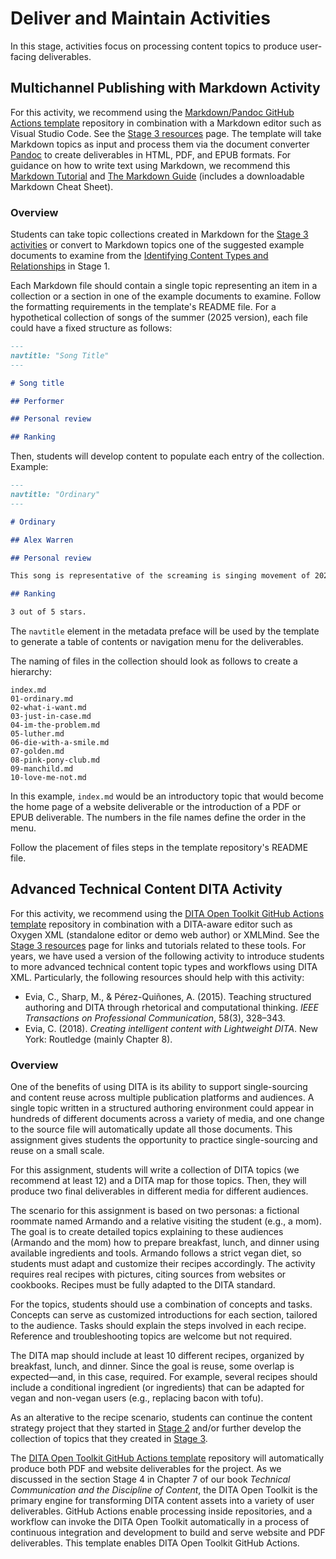 # Deliver and Maintain Activities

In this stage, activities focus on processing content topics to produce user-facing deliverables.

## Multichannel Publishing with Markdown Activity

For this activity, we recommend using the [Markdown/Pandoc GitHub Actions template](https://github.com/VT-Evia/pandocactions) repository in combination with a Markdown editor such as Visual Studio Code. See the [Stage 3 resources](../stage3/resources.md) page. The template will take Markdown topics as input and process them via the document converter [Pandoc](https://pandoc.org/) to create deliverables in HTML, PDF, and EPUB formats. For guidance on how to write text using Markdown, we recommend this [Markdown Tutorial](https://www.markdowntutorial.com/) and [The Markdown Guide](https://www.markdownguide.org/) (includes a downloadable Markdown Cheat Sheet). 

### Overview

Students can take topic collections created in Markdown for the [Stage 3 activities](../stage3/activities.md) or convert to Markdown topics one of the suggested example documents to examine from the [Identifying Content Types and Relationships](../stage1/activity-identifyingcontenttypes.md) in Stage 1.

Each Markdown file should contain a single topic representing an item in a collection or a section in one of the example documents to examine. Follow the formatting requirements in the template's README file. For a hypothetical collection of songs of the summer (2025 version), each file could have a fixed structure as follows:

``` markdown
---
navtitle: "Song Title"
---

# Song title

## Performer

## Personal review

## Ranking
```

Then, students will develop content to populate each entry of the collection. Example:

``` markdown
---
navtitle: "Ordinary"
---

# Ordinary

## Alex Warren

## Personal review

This song is representative of the screaming is singing movement of 2024-2025 mainly performed by male singers. It also belongs to a category of semi-religious pop songs. I think it was particularly popular this summer because its tenure on the hit parade coincided with wedding season in the United States.

## Ranking

3 out of 5 stars.
```

The `navtitle` element in the metadata preface will be used by the template to generate a table of contents or navigation menu for the deliverables.

The naming of files in the collection should look as follows to create a hierarchy:

```
index.md
01-ordinary.md
02-what-i-want.md
03-just-in-case.md
04-im-the-problem.md
05-luther.md
06-die-with-a-smile.md
07-golden.md
08-pink-pony-club.md
09-manchild.md
10-love-me-not.md
```

In this example, `index.md` would be an introductory topic that would become the home page of a website deliverable or the introduction of a PDF or EPUB deliverable. The numbers in the file names define the order in the menu.

Follow the placement of files steps in the template repository's README file.

## Advanced Technical Content DITA Activity

For this activity, we recommend using the [DITA Open Toolkit GitHub Actions template](https://github.com/VT-Evia/dita-ot-actions) repository in combination with a DITA-aware editor such as Oxygen XML (standalone editor or demo web author) or XMLMind. See the [Stage 3 resources](../stage3/resources.md) page for links and tutorials related to these tools. For years, we have used a version of the following activity to introduce students to more advanced technical content topic types and workflows using DITA XML. Particularly, the following resources should help with this activity:

- Evia, C., Sharp, M., & Pérez-Quiñones, A. (2015). Teaching structured authoring and DITA through rhetorical and computational thinking. *IEEE Transactions on Professional Communication*, 58(3), 328–343.
- Evia, C. (2018). *Creating intelligent content with Lightweight DITA*. New York: Routledge (mainly Chapter 8).

### Overview

One of the benefits of using DITA is its ability to support single-sourcing and content reuse across multiple publication platforms and audiences. A single topic written in a structured authoring environment could appear in hundreds of different documents across a variety of media, and one change to the source file will automatically update all those documents. This assignment gives students the opportunity to practice single-sourcing and reuse on a small scale.

For this assignment, students will write a collection of DITA topics (we recommend at least 12) and a DITA map for those topics. Then, they will produce two final deliverables in different media for different audiences.

The scenario for this assignment is based on two personas: a fictional roommate named Armando and a relative visiting the student (e.g., a mom). The goal is to create detailed topics explaining to these audiences (Armando and the mom) how to prepare breakfast, lunch, and dinner using available ingredients and tools. Armando follows a strict vegan diet, so students must adapt and customize their recipes accordingly. The activity requires real recipes with pictures, citing sources from websites or cookbooks. Recipes must be fully adapted to the DITA standard.

For the topics, students should use a combination of concepts and tasks. Concepts can serve as customized introductions for each section, tailored to the audience. Tasks should explain the steps involved in each recipe. Reference and troubleshooting topics are welcome but not required.

The DITA map should include at least 10 different recipes, organized by breakfast, lunch, and dinner. Since the goal is reuse, some overlap is expected—and, in this case, required. For example, several recipes should include a conditional ingredient (or ingredients) that can be adapted for vegan and non-vegan users (e.g., replacing bacon with tofu).

As an alterative to the recipe scenario, students can continue the content strategy project that they started in [Stage 2](../stage2/contentstrategyactivities.md) and/or further develop the collection of topics that they created in [Stage 3](../stage3/activity.md). 

The [DITA Open Toolkit GitHub Actions template](https://github.com/VT-Evia/dita-ot-actions) repository will automatically produce both PDF and website deliverables for the project. As we discussed in the section Stage 4 in Chapter 7 of our book *Technical Communication and the Discipline of Content*, the DITA Open Toolkit is the primary engine for transforming DITA content assets into a variety of user deliverables. GitHub Actions enable processing inside repositories, and a workflow can invoke the DITA Open Toolkit automatically in a process of continuous integration and development to build and serve website and PDF deliverables. This template enables DITA Open Toolkit GitHub Actions. 
